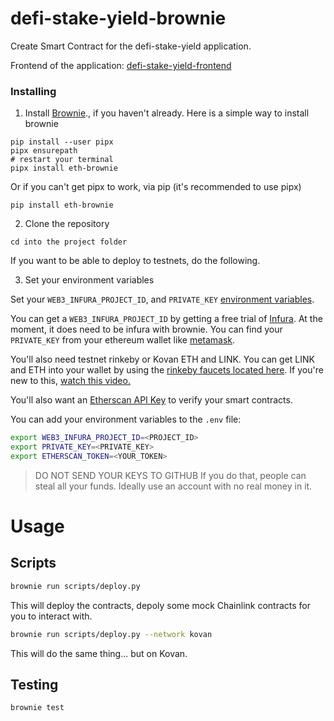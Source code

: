 # defi-stake-yield-brownie
Create Smart Contract for the defi-stake-yield application. 

Frontend of the application: [defi-stake-yield-frontend](https://github.com/seebrian/defi-stake-yield-frontend/blob/main/README.md)

### Installing

1. Install [Brownie](https://eth-brownie.readthedocs.io/en/stable/install.html)., if you haven't already. Here is a simple way to install brownie
```
pip install --user pipx
pipx ensurepath
# restart your terminal
pipx install eth-brownie
```
Or if you can't get pipx to work, via pip (it's recommended to use pipx)
```
pip install eth-brownie
```
2. Clone the repository 

```
cd into the project folder

```

If you want to be able to deploy to testnets, do the following.

3. Set your environment variables

Set your `WEB3_INFURA_PROJECT_ID`, and `PRIVATE_KEY` [environment variables](https://www.twilio.com/blog/2017/01/how-to-set-environment-variables.html). 

You can get a `WEB3_INFURA_PROJECT_ID` by getting a free trial of [Infura](https://infura.io/). At the moment, it does need to be infura with brownie. You can find your `PRIVATE_KEY` from your ethereum wallet like [metamask](https://metamask.io/). 

You'll also need testnet rinkeby or Kovan ETH and LINK. You can get LINK and ETH into your wallet by using the [rinkeby faucets located here](https://docs.chain.link/docs/link-token-contracts#rinkeby). If you're new to this, [watch this video.](https://www.youtube.com/watch?v=P7FX_1PePX0)

You'll also want an [Etherscan API Key](https://etherscan.io/apis) to verify your smart contracts. 

You can add your environment variables to the `.env` file:
```bash
export WEB3_INFURA_PROJECT_ID=<PROJECT_ID>
export PRIVATE_KEY=<PRIVATE_KEY>
export ETHERSCAN_TOKEN=<YOUR_TOKEN>
```
> DO NOT SEND YOUR KEYS TO GITHUB
> If you do that, people can steal all your funds. Ideally use an account with no real money in it. 

# Usage

## Scripts

```bash
brownie run scripts/deploy.py
```
This will deploy the contracts, depoly some mock Chainlink contracts for you to interact with.
```bash
brownie run scripts/deploy.py --network kovan
```
This will do the same thing... but on Kovan.


## Testing

```
brownie test
```
